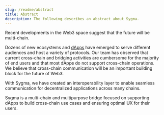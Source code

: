 ```yaml
---
slug: /readme/abstract
title: Abstract
description: The following describes an abstract about Sygma.
---
```


Recent developments in the Web3 space suggest that the future will be multi-chain.

Dozens of new ecosystems and [dApps](https://www.investopedia.com/terms/d/decentralized-applications-dapps.asp) have emerged to serve different audiences and host a variety of protocols. Our team has observed that current cross-chain and bridging activities are cumbersome for the majority of end users and that most dApps do not support cross-chain operations. We believe that cross-chain communication will be an important building block for the future of Web3.

With Sygma, we have created an interoperability layer to enable seamless communication for decentralized applications across many chains.

Sygma is a multi-chain and multipurpose bridge focused on supporting dApps to build cross-chain use cases and ensuring optimal UX for their users.
